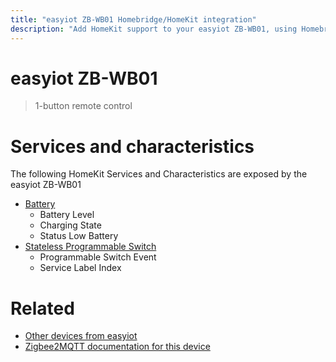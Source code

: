 ```yaml
---
title: "easyiot ZB-WB01 Homebridge/HomeKit integration"
description: "Add HomeKit support to your easyiot ZB-WB01, using Homebridge, Zigbee2MQTT and homebridge-z2m."
---
```

<!---
This file has been GENERATED using src/docgen/docgen.ts
DO NOT EDIT THIS FILE MANUALLY!
-->
# easyiot ZB-WB01
> 1-button remote control


# Services and characteristics
The following HomeKit Services and Characteristics are exposed by
the easyiot ZB-WB01

* [Battery](../../battery.md)
  * Battery Level
  * Charging State
  * Status Low Battery
* [Stateless Programmable Switch](../../action.md)
  * Programmable Switch Event
  * Service Label Index


# Related
* [Other devices from easyiot](../index.md#easyiot)
* [Zigbee2MQTT documentation for this device](https://www.zigbee2mqtt.io/devices/ZB-WB01.html)